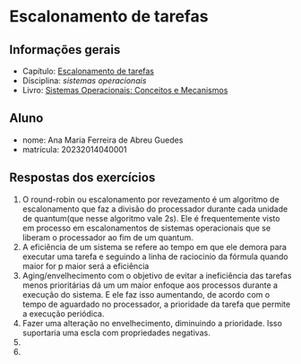 # Escalonamento de tarefas

## Informações gerais

- Capítulo: [Escalonamento de tarefas](https://wiki.inf.ufpr.br/maziero/lib/exe/fetch.php?media=socm:socm-06.pdf)
- Disciplina: *sistemas operacionais*
- Livro: [Sistemas Operacionais: Conceitos e Mecanismos](https://wiki.inf.ufpr.br/maziero/doku.php?id=socm:start)

## Aluno

- nome: Ana Maria Ferreira de Abreu Guedes 
- matrícula: 20232014040001

## Respostas dos exercícios

1. O round-robin ou escalonamento por revezamento é um algoritmo de escalonamento que faz a divisão do processador durante cada unidade de quantum(que nesse algoritmo vale 2s). Ele é frequentemente visto em processo em escalonamentos de sistemas operacionais que se liberam o processador ao fim de um quantum.
2. A eficiência de um sistema se refere ao tempo em que ele demora para executar uma tarefa e seguindo a linha de raciocinio da fórmula quando maior for p maior será a eficiência 
3. Aging/envelhecimento com o objetivo de evitar a ineficiência das tarefas menos prioritárias dá um um maior enfoque aos processos durante a execução do sistema. E ele faz isso aumentando, de acordo com o tempo de aguardado no processador, a prioridade da tarefa que permite a execução periódica.
4. Fazer uma alteração no envelhecimento, diminuindo a prioridade. Isso suportaria uma escla com propriedades negativas.
5. 
6. 